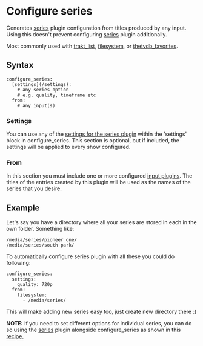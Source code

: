 # Configure series

Generates [series](/Plugins/series) plugin configuration from titles produced by any input. Using this doesn't prevent configuring [series](/Plugins/series) plugin additionally. 

Most commonly used with [trakt_list](/Plugins/trakt_list), [filesystem](/Plugins/filesystem), or [thetvdb_favorites](/Plugins/thetvdb_favorites).

## Syntax

```
configure_series:
  [settings](/settings):
    # any series option
    # e.g. quality, timeframe etc
  from:
    # any input(s)
```

### Settings

You can use any of the [settings for the series plugin](/Plugins/series#Settings) within the 'settings' block in configure_series. This section is optional, but if included, the settings will be applied to every show configured.

### From

In this section you must include one or more configured [input plugins](/Plugins#Input). The titles of the entries created by this plugin will be used as the names of the series that you desire.


## Example

Let's say you have a directory where all your series are stored in each in the own folder. Something like:

```
/media/series/pioneer one/
/media/series/south park/
```

To automatically configure series plugin with all these you could do following:

```
configure_series:
  settings:
    quality: 720p
  from:
    filesystem:
      - /media/series/
```

This will make adding new series easy too, just create new directory there :)

**NOTE:** If you need to set different options for individual series, you can do so using the [series](/Plugins/series) plugin alongside configure_series as shown in this [recipe.](/Cookbook/ForceStrictMatching)